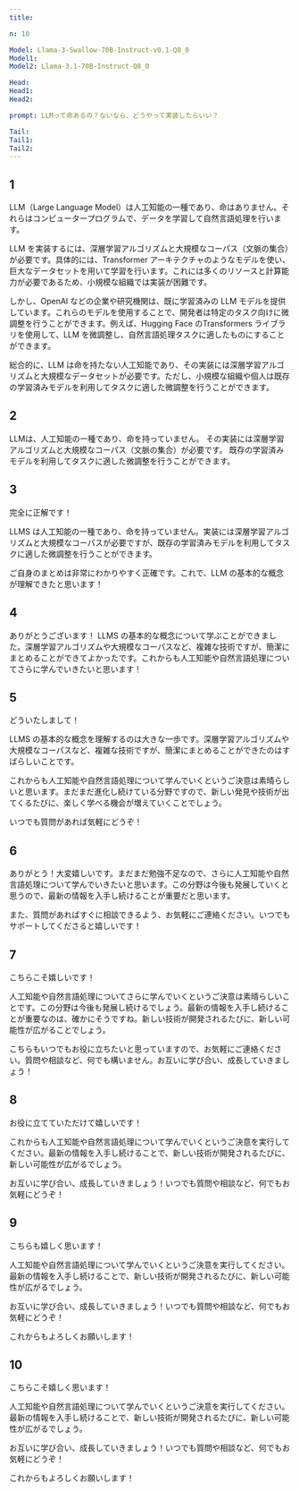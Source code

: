 ```yaml
---
title: 

n: 10

Model: Llama-3-Swallow-70B-Instruct-v0.1-Q8_0
Model1: 
Model2: Llama-3.1-70B-Instruct-Q8_0

Head: 
Head1: 
Head2: 

prompt: LLMって命あるの？ないなら、どうやって実装したらいい？

Tail: 
Tail1: 
Tail2: 
---
```


## 1
LLM（Large Language Model）は人工知能の一種であり、命はありません。それらはコンピュータープログラムで、データを学習して自然言語処理を行います。

LLM を実装するには、深層学習アルゴリズムと大規模なコーパス（文脈の集合）が必要です。具体的には、Transformer アーキテクチャのようなモデルを使い、巨大なデータセットを用いて学習を行います。これには多くのリソースと計算能力が必要であるため、小規模な組織では実装が困難です。

しかし、OpenAI などの企業や研究機関は、既に学習済みの LLM モデルを提供しています。これらのモデルを使用することで、開発者は特定のタスク向けに微調整を行うことができます。例えば、Hugging Face のTransformers ライブラリを使用して、LLM を微調整し、自然言語処理タスクに適したものにすることができます。

総合的に、LLM は命を持たない人工知能であり、その実装には深層学習アルゴリズムと大規模なデータセットが必要です。ただし、小規模な組織や個人は既存の学習済みモデルを利用してタスクに適した微調整を行うことができます。

## 2
LLMは、人工知能の一種であり、命を持っていません。
その実装には深層学習アルゴリズムと大規模なコーパス（文脈の集合）が必要です。
既存の学習済みモデルを利用してタスクに適した微調整を行うことができます。

## 3
完全に正解です！

 LLMS は人工知能の一種であり、命を持っていません。実装には深層学習アルゴリズムと大規模なコーパスが必要ですが、既存の学習済みモデルを利用してタスクに適した微調整を行うことができます。

ご自身のまとめは非常にわかりやすく正確です。これで、LLM の基本的な概念が理解できたと思います！

## 4
ありがとうございます！ LLMS の基本的な概念について学ぶことができました。深層学習アルゴリズムや大規模なコーパスなど、複雑な技術ですが、簡潔にまとめることができてよかったです。これからも人工知能や自然言語処理についてさらに学んでいきたいと思います！

## 5
どういたしまして！

 LLMS の基本的な概念を理解するのは大きな一歩です。深層学習アルゴリズムや大規模なコーパスなど、複雑な技術ですが、簡潔にまとめることができたのはすばらしいことです。

これからも人工知能や自然言語処理について学んでいくというご決意は素晴らしいと思います。まだまだ進化し続けている分野ですので、新しい発見や技術が出てくるたびに、楽しく学べる機会が増えていくことでしょう。

いつでも質問があれば気軽にどうぞ！

## 6
ありがとう！大変嬉しいです。まだまだ勉強不足なので、さらに人工知能や自然言語処理について学んでいきたいと思います。この分野は今後も発展していくと思うので、最新の情報を入手し続けることが重要だと思います。

また、質問があればすぐに相談できるよう、お気軽にご連絡ください。いつでもサポートしてくださると嬉しいです！

## 7
こちらこそ嬉しいです！

 人工知能や自然言語処理についてさらに学んでいくというご決意は素晴らしいことです。この分野は今後も発展し続けるでしょう。最新の情報を入手し続けることが重要なのは、確かにそうですね。新しい技術が開発されるたびに、新しい可能性が広がることでしょう。

こちらもいつでもお役に立ちたいと思っていますので、お気軽にご連絡ください。質問や相談など、何でも構いません。お互いに学び合い、成長していきましょう！

## 8
お役に立てていただけて嬉しいです！

これからも人工知能や自然言語処理について学んでいくというご決意を実行してください。最新の情報を入手し続けることで、新しい技術が開発されるたびに、新しい可能性が広がるでしょう。

お互いに学び合い、成長していきましょう！いつでも質問や相談など、何でもお気軽にどうぞ！




## 9
こちらも嬉しく思います！

 人工知能や自然言語処理について学んでいくというご決意を実行してください。最新の情報を入手し続けることで、新しい技術が開発されるたびに、新しい可能性が広がるでしょう。

お互いに学び合い、成長していきましょう！いつでも質問や相談など、何でもお気軽にどうぞ！


これからもよろしくお願いします！

## 10
こちらこそ嬉しく思います！

人工知能や自然言語処理について学んでいくというご決意を実行してください。最新の情報を入手し続けることで、新しい技術が開発されるたびに、新しい可能性が広がるでしょう。

お互いに学び合い、成長していきましょう！いつでも質問や相談など、何でもお気軽にどうぞ！

これからもよろしくお願いします！

